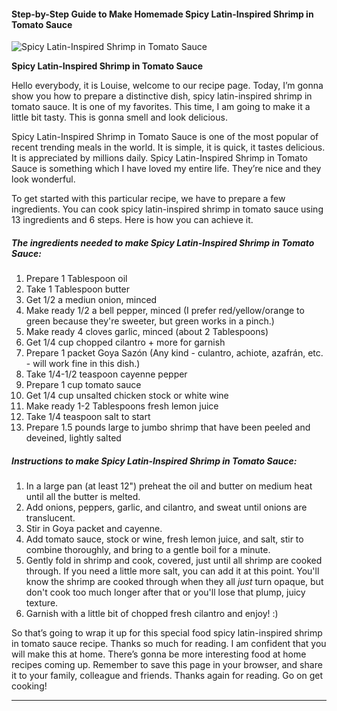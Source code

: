             

#### Step-by-Step Guide to Make Homemade Spicy Latin-Inspired Shrimp in Tomato Sauce

![Spicy Latin-Inspired Shrimp in Tomato Sauce](https://img-global.cpcdn.com/recipes/1862c960026499e6/751x532cq70/spicy-latin-inspired-shrimp-in-tomato-sauce-recipe-main-photo.jpg)

**Spicy Latin-Inspired Shrimp in Tomato Sauce**

Hello everybody, it is Louise, welcome to our recipe page. Today, I’m gonna show you how to prepare a distinctive dish, spicy latin-inspired shrimp in tomato sauce. It is one of my favorites. This time, I am going to make it a little bit tasty. This is gonna smell and look delicious.

Spicy Latin-Inspired Shrimp in Tomato Sauce is one of the most popular of recent trending meals in the world. It is simple, it is quick, it tastes delicious. It is appreciated by millions daily. Spicy Latin-Inspired Shrimp in Tomato Sauce is something which I have loved my entire life. They’re nice and they look wonderful.

To get started with this particular recipe, we have to prepare a few ingredients. You can cook spicy latin-inspired shrimp in tomato sauce using 13 ingredients and 6 steps. Here is how you can achieve it.

##### The ingredients needed to make Spicy Latin-Inspired Shrimp in Tomato Sauce:

1.  Prepare 1 Tablespoon oil
2.  Take 1 Tablespoon butter
3.  Get 1/2 a mediun onion, minced
4.  Make ready 1/2 a bell pepper, minced (I prefer red/yellow/orange to green because they're sweeter, but green works in a pinch.)
5.  Make ready 4 cloves garlic, minced (about 2 Tablespoons)
6.  Get 1/4 cup chopped cilantro + more for garnish
7.  Prepare 1 packet Goya Sazón (Any kind - culantro, achiote, azafrán, etc. - will work fine in this dish.)
8.  Take 1/4-1/2 teaspoon cayenne pepper
9.  Prepare 1 cup tomato sauce
10.  Get 1/4 cup unsalted chicken stock or white wine
11.  Make ready 1-2 Tablespoons fresh lemon juice
12.  Take 1/4 teaspoon salt to start
13.  Prepare 1.5 pounds large to jumbo shrimp that have been peeled and deveined, lightly salted

##### Instructions to make Spicy Latin-Inspired Shrimp in Tomato Sauce:

1.  In a large pan (at least 12") preheat the oil and butter on medium heat until all the butter is melted.
2.  Add onions, peppers, garlic, and cilantro, and sweat until onions are translucent.
3.  Stir in Goya packet and cayenne.
4.  Add tomato sauce, stock or wine, fresh lemon juice, and salt, stir to combine thoroughly, and bring to a gentle boil for a minute.
5.  Gently fold in shrimp and cook, covered, just until all shrimp are cooked through. If you need a little more salt, you can add it at this point. You'll know the shrimp are cooked through when they all _just_ turn opaque, but don't cook too much longer after that or you'll lose that plump, juicy texture.
6.  Garnish with a little bit of chopped fresh cilantro and enjoy! :)

So that’s going to wrap it up for this special food spicy latin-inspired shrimp in tomato sauce recipe. Thanks so much for reading. I am confident that you will make this at home. There’s gonna be more interesting food at home recipes coming up. Remember to save this page in your browser, and share it to your family, colleague and friends. Thanks again for reading. Go on get cooking!

* * *